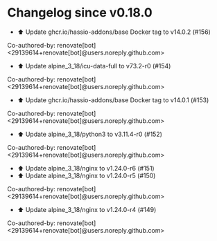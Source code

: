 # Changelog since v0.18.0
- ⬆️ Update ghcr.io/hassio-addons/base Docker tag to v14.0.2 (#156)

Co-authored-by: renovate[bot] <29139614+renovate[bot]@users.noreply.github.com> 
- ⬆️ Update alpine_3_18/icu-data-full to v73.2-r0 (#154)

Co-authored-by: renovate[bot] <29139614+renovate[bot]@users.noreply.github.com> 
- ⬆️ Update ghcr.io/hassio-addons/base Docker tag to v14.0.1 (#153)

Co-authored-by: renovate[bot] <29139614+renovate[bot]@users.noreply.github.com> 
- ⬆️ Update alpine_3_18/python3 to v3.11.4-r0 (#152)

Co-authored-by: renovate[bot] <29139614+renovate[bot]@users.noreply.github.com> 
- ⬆️ Update alpine_3_18/nginx to v1.24.0-r6 (#151) 
- ⬆️ Update alpine_3_18/nginx to v1.24.0-r5 (#150)

Co-authored-by: renovate[bot] <29139614+renovate[bot]@users.noreply.github.com> 
- ⬆️ Update alpine_3_18/nginx to v1.24.0-r4 (#149)

Co-authored-by: renovate[bot] <29139614+renovate[bot]@users.noreply.github.com> 
